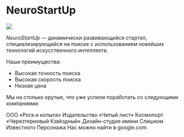 # NeuroStartUp
![](https://netology-code.github.io/git-homeworks/introduction/assets/logo.png)

*NeuroStartUp* — динамически развивающийся стартап, специализирующийся на поиске с использованием 
 новейших технологий искусственного интеллекта.
 
 Наши преимущества:
 * Высокая точность поиска
 * Высокая скорость поиска
 * Низкая цена

 Мы на столько крутые, что уже успели поработать со следующими компаниями:

 ООО «Рога и копыта»
 Издательство «Читый лист»
 Космопорт «Черезтерновый Кзвёздный»
 Дизайн-студия имени Слишком Известного Персонажа
 Нас можно найти в google.com.
